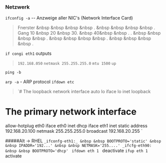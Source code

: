 ### Netzwerk

`ifconfig -a` -- Anzweige aller NIC's (Network Interface Card)
> Fnerster &nbsp &nbsp &nbsp &nbsp . &nbsp &nbsp &nbsp &nbsp . Gang
  10 &nbsp 20 &nbsp 30.  &nbsp 40&nbsp &nbsp .
. &nbsp &nbsp &nbsp &nbsp . &nbsp &nbsp &nbsp &nbsp . &nbsp &nbsp &nbsp &nbsp . 

`if congi eth1` outputs
> `192.168.050` 
`netmask 255.255.255.0`
`mtu 1500`
`up`

`ping -b`

`arp -a` - ARP protocol
`ifdown etc`

>`# The loopback network interface
auto lo
iface lo inet loopback 

# The primary network interface
allow-hotplug eth0
iface eth0 inet dhcp
iface eth1 inet static
address 192.168.20.100
netmask 255.255.255.0
broadcast 192.168.20.255
`

#####Alt -> RHEL
`_ifconfg-eth1:_
 &nbsp &nbsp BOOTPROTO='static'
 &nbsp &nbsp IPADDR='192...'
 &nbsp &nbsp NETMASK='255....'
 _ifcfg-eth90:
 &nbsp &nbsp BOOTPROTO='dhcp'
`
`ifdown eth 1 ` deactivate
`ifup eth 1 ` activate

